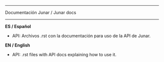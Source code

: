 -------------------------------------------

Documentación Junar / Junar docs

-------------------------------------------

**ES / Español**

- API: Archivos .rst con la documentación para uso de la API de Junar.


**EN / English**

- API: .rst files with API docs explaining how to use it.
